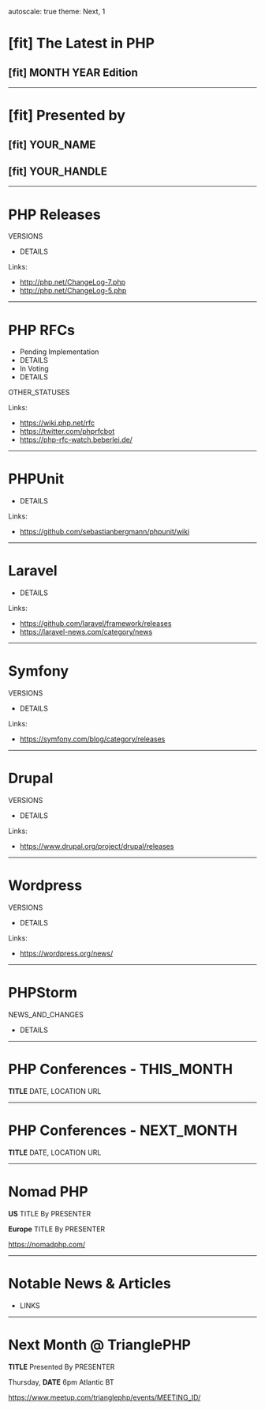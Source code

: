 autoscale: true
theme: Next, 1

# [fit] The Latest in PHP
## [fit] MONTH YEAR Edition

---

# [fit] Presented by
## [fit] YOUR_NAME
## [fit] YOUR_HANDLE

---

# PHP Releases

VERSIONS

* DETAILS

Links:

* http://php.net/ChangeLog-7.php
* http://php.net/ChangeLog-5.php

---

# PHP RFCs

* Pending Implementation
 * DETAILS
* In Voting
 * DETAILS

OTHER_STATUSES

Links:

* https://wiki.php.net/rfc
* https://twitter.com/phprfcbot
* https://php-rfc-watch.beberlei.de/

---

# PHPUnit

* DETAILS

Links: 

* https://github.com/sebastianbergmann/phpunit/wiki

---

# Laravel

* DETAILS

Links: 

* https://github.com/laravel/framework/releases
* https://laravel-news.com/category/news

---

# Symfony

VERSIONS

* DETAILS

Links:

 * https://symfony.com/blog/category/releases

---

# Drupal

VERSIONS

* DETAILS

Links: 

* https://www.drupal.org/project/drupal/releases

---

# Wordpress

VERSIONS

* DETAILS

Links:

* https://wordpress.org/news/

---

# PHPStorm

NEWS_AND_CHANGES

* DETAILS

---

# PHP Conferences - THIS_MONTH

**TITLE**
DATE, LOCATION
URL

---

# PHP Conferences - NEXT_MONTH

**TITLE**
DATE, LOCATION
URL

---

# Nomad PHP

**US**
TITLE
By PRESENTER

**Europe**
TITLE
By PRESENTER

https://nomadphp.com/

---

# Notable News & Articles

* LINKS

---

# Next Month @ TrianglePHP

**TITLE**
Presented By PRESENTER

Thursday, **DATE**
6pm
Atlantic BT

https://www.meetup.com/trianglephp/events/MEETING_ID/

<!--

# PHP Resources

* http://www.phpdeveloper.org/
* https://www.phparch.com/news/
* https://blog.jetbrains.com/phpstorm/
* https://www.phptoday.org/
* http://www.planet-php.net/

Remove this section as well as all of the “links” in individual slides.

-->